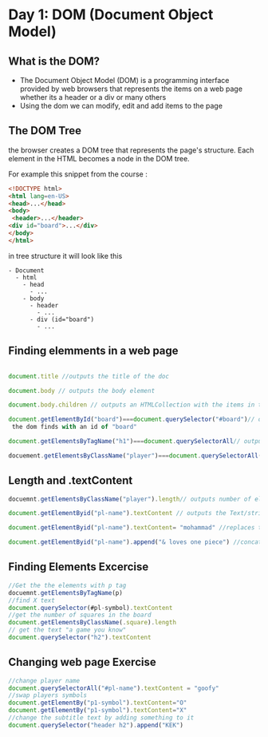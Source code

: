 # Day 1: DOM (Document Object Model)

## What is the DOM?

- The Document Object Model (DOM) is a programming interface provided by web browsers that represents the items on a web page whether its a header or a div or many others
- Using the dom we can modify, edit and add items to the page

## The DOM Tree

the browser creates a DOM tree that represents the page's structure. Each element in the HTML becomes a node in the DOM tree.

For example this snippet from the course :

```html
<!DOCTYPE html>
<html lang=en-US>
<head>...</head>
<body>
 <header>...</header>
<div id="board">...</div>
</body>
</html>
```
in tree structure it will look like this 
```
- Document
  - html
    - head
      - ...
    - body
      - header
        - ...
      - div (id="board")
        - ...
```
## Finding elemments in a web page
```javascript

document.title //outputs the title of the doc

document.body // outputs the body element

document.body.children // outputs an HTMLCollection with the items in the page

document.getElementById("board")===document.querySelector("#board")// outputs the first element that
 the dom finds with an id of "board"

document.getElementsByTagName("h1")===document.querySelectorAll// outputs all the items with h1 tag

docuement.getElementsByClassName("player")===document.querySelectorAll(".player") // outputs all items with the class of player

```
## Length and .textContent
```javascript
docuemnt.getElementsByClassName("player").length// outputs number of elemnts which have player class

document.getElementByid("pl-name").textContent // outputs the Text/string of the elemen that have an id of "pl-name"

document.getElementByid("pl-name").textContent= "mohammad" //replaces the text in pl-name element to mohammad

document.getElementByid("pl-name").append("& loves one piece") //concats or adds the statment to the text "mohammad"
```
## Finding Elements Excercise
```javascript
//Get the the elements with p tag
docuemnt.getElementsByTagName(p)
//find X text
document.querySelector(#pl-symbol).textContent
//get the number of squares in the board
document.getElementsByClassName(.square).length
// get the text "a game you know"
document.querySelector("h2").textContent
```
## Changing web page Exercise
```javascript
//change player name
document.querySelectorAll("#pl-name").textContent = "goofy"
//swap players symbols
document.getElementBy("p1-symbol").textContent="O"
document.getElementBy("p1-symbol").textContent="X"
//change the subtitle text by adding something to it
document.querySelector("header h2").append("KEK")
```

